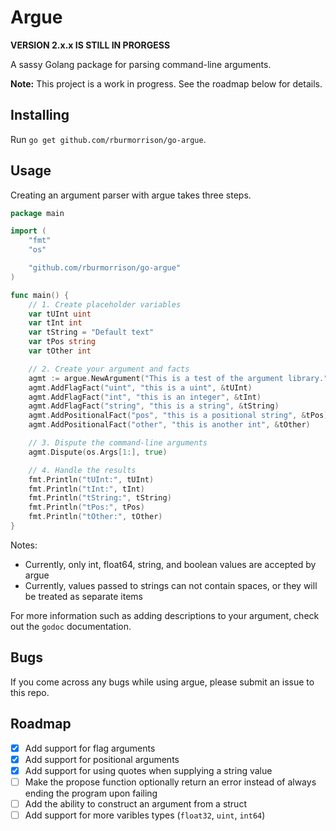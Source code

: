 # Argue

**VERSION 2.x.x IS STILL IN PRORGESS**

A sassy Golang package for parsing command-line arguments.

**Note:** This project is a work in progress. See the roadmap below for details.

## Installing

Run `go get github.com/rburmorrison/go-argue`.

## Usage

Creating an argument parser with argue takes three steps.

```go
package main

import (
	"fmt"
	"os"

	"github.com/rburmorrison/go-argue"
)

func main() {
	// 1. Create placeholder variables
	var tUInt uint
	var tInt int
	var tString = "Default text"
	var tPos string
	var tOther int

	// 2. Create your argument and facts
	agmt := argue.NewArgument("This is a test of the argument library.", "2.0.0")
	agmt.AddFlagFact("uint", "this is a uint", &tUInt)
	agmt.AddFlagFact("int", "this is an integer", &tInt)
	agmt.AddFlagFact("string", "this is a string", &tString)
	agmt.AddPositionalFact("pos", "this is a positional string", &tPos).SetRequired(true)
	agmt.AddPositionalFact("other", "this is another int", &tOther)

	// 3. Dispute the command-line arguments
	agmt.Dispute(os.Args[1:], true)

	// 4. Handle the results
	fmt.Println("tUInt:", tUInt)
	fmt.Println("tInt:", tInt)
	fmt.Println("tString:", tString)
	fmt.Println("tPos:", tPos)
	fmt.Println("tOther:", tOther)
}
```

Notes:

- Currently, only int, float64, string, and boolean values are accepted by argue
- Currently, values passed to strings can not contain spaces, or they will be treated as separate items

For more information such as adding descriptions to your argument, check out the `godoc` documentation.

## Bugs

If you come across any bugs while using argue, please submit an issue to this repo.

## Roadmap

- [x] Add support for flag arguments
- [x] Add support for positional arguments
- [x] Add support for using quotes when supplying a string value
- [ ] Make the propose function optionally return an error instead of always ending the program upon failing
- [ ] Add the ability to construct an argument from a struct
- [ ] Add support for more varibles types (`float32`, `uint`, `int64`)